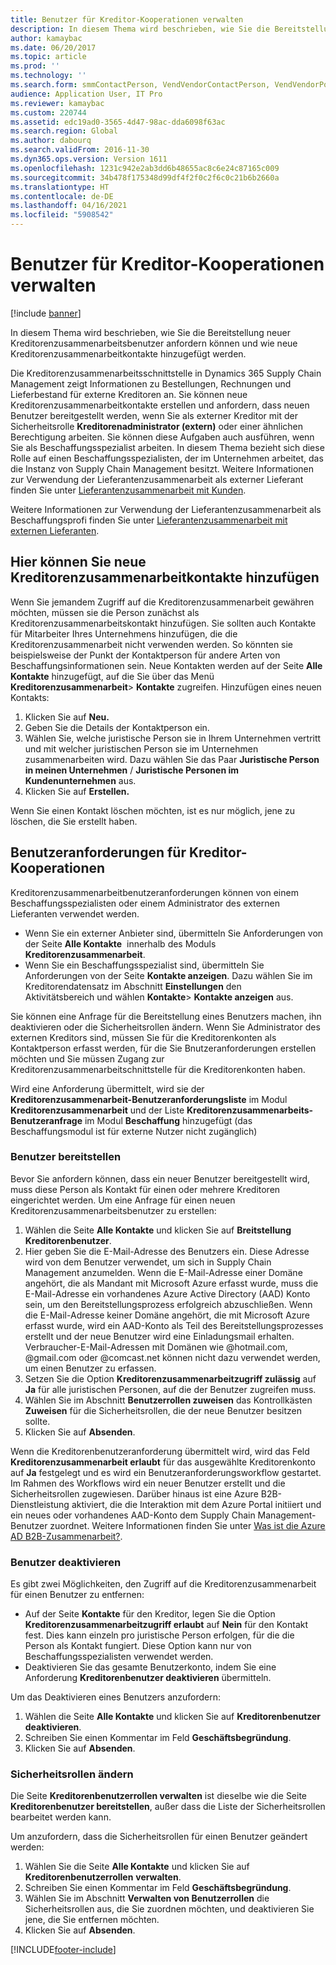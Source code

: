 ```yaml
---
title: Benutzer für Kreditor-Kooperationen verwalten
description: In diesem Thema wird beschrieben, wie Sie die Bereitstellung neuer Kreditorenzusammenarbeitsbenutzer anfordern können und wie neue Kreditorenzusammenarbeitkontakte hinzugefügt werden.
author: kamaybac
ms.date: 06/20/2017
ms.topic: article
ms.prod: ''
ms.technology: ''
ms.search.form: smmContactPerson, VendVendorContactPerson, VendVendorPortalUser
audience: Application User, IT Pro
ms.reviewer: kamaybac
ms.custom: 220744
ms.assetid: edc19ad0-3565-4d47-98ac-dda6098f63ac
ms.search.region: Global
ms.author: dabourq
ms.search.validFrom: 2016-11-30
ms.dyn365.ops.version: Version 1611
ms.openlocfilehash: 1231c942e2ab3dd6b48655ac8c6e24c87165c009
ms.sourcegitcommit: 34b478f175348d99df4f2f0c2f6c0c21b6b2660a
ms.translationtype: HT
ms.contentlocale: de-DE
ms.lasthandoff: 04/16/2021
ms.locfileid: "5908542"
---
```

# <a name="manage-vendor-collaboration-users"></a>Benutzer für Kreditor-Kooperationen verwalten

[!include [banner](../includes/banner.md)]

In diesem Thema wird beschrieben, wie Sie die Bereitstellung neuer Kreditorenzusammenarbeitsbenutzer anfordern können und wie neue Kreditorenzusammenarbeitkontakte hinzugefügt werden. 

Die Kreditorenzusammenarbeitsschnittstelle in Dynamics 365 Supply Chain Management zeigt Informationen zu Bestellungen, Rechnungen und Lieferbestand für externe Kreditoren an. Sie können neue Kreditorenzusammenarbeitkontakte erstellen und anfordern, dass neuen Benutzer bereitgestellt werden, wenn Sie als externer Kreditor mit der Sicherheitsrolle **Kreditorenadministrator (extern)** oder einer ähnlichen Berechtigung arbeiten. Sie können diese Aufgaben auch ausführen, wenn Sie als Beschaffungsspezialist arbeiten. In diesem Thema bezieht sich diese Rolle auf einen Beschaffungsspezialisten, der im Unternehmen arbeitet, das die Instanz von Supply Chain Management besitzt. Weitere Informationen zur Verwendung der Lieferantenzusammenarbeit als externer Lieferant finden Sie unter [Lieferantenzusammenarbeit mit Kunden](vendor-collaboration-work-customers-dynamics-365-operations.md).  

Weitere Informationen zur Verwendung der Lieferantenzusammenarbeit als Beschaffungsprofi finden Sie unter [Lieferantenzusammenarbeit mit externen Lieferanten](vendor-collaboration-work-external-vendors.md).

## <a name="add-new-vendor-collaboration-contacts"></a>Hier können Sie neue Kreditorenzusammenarbeitkontakte hinzufügen
Wenn Sie jemandem Zugriff auf die Kreditorenzusammenarbeit gewähren möchten, müssen sie die Person zunächst als Kreditorenzusammenarbeitskontakt hinzufügen. Sie sollten auch Kontakte für Mitarbeiter Ihres Unternehmens hinzufügen, die die Kreditorenzusammenarbeit nicht verwenden werden. So könnten sie beispielsweise der Punkt der Kontaktperson für andere Arten von  Beschaffungsinformationen sein. Neue Kontakten werden auf der Seite **Alle Kontakte** hinzugefügt, auf die Sie über das Menü **Kreditorenzusammenarbeit**&gt; **Kontakte** zugreifen. Hinzufügen eines neuen Kontakts:

1.  Klicken Sie auf **Neu.**
2.  Geben Sie die Details der Kontaktperson ein.
3.  Wählen Sie, welche juristische Person sie in Ihrem Unternehmen vertritt und mit welcher juristischen Person sie im Unternehmen zusammenarbeiten wird. Dazu wählen Sie das Paar **Juristische Person in meinen Unternehmen** / **Juristische Personen im Kundenunternehmen** aus.
4.  Klicken Sie auf **Erstellen.**

Wenn Sie einen Kontakt löschen möchten, ist es nur möglich, jene zu löschen, die Sie erstellt haben.

## <a name="vendor-collaboration-user-requests"></a>Benutzeranforderungen für Kreditor-Kooperationen
Kreditorenzusammenarbeitbenutzeranforderungen können von einem Beschaffungsspezialisten oder einem Administrator des externen Lieferanten verwendet werden.

-   Wenn Sie ein externer Anbieter sind, übermitteln Sie Anforderungen von der Seite **Alle Kontakte**  innerhalb des Moduls **Kreditorenzusammenarbeit**.
-   Wenn Sie ein Beschaffungsspezialist sind, übermitteln Sie Anforderungen von der Seite **Kontakte anzeigen**. Dazu wählen Sie im Kreditorendatensatz im Abschnitt **Einstellungen** den Aktivitätsbereich und wählen **Kontakte**&gt; **Kontakte anzeigen** aus.

Sie können eine Anfrage für die Bereitstellung eines Benutzers machen, ihn deaktivieren oder die Sicherheitsrollen ändern. Wenn Sie Administrator des externen Kreditors sind, müssen Sie für die Kreditorenkonten als Kontaktperson erfasst werden, für die Sie Bnutzeranforderungen erstellen möchten und Sie müssen Zugang zur Kreditorenzusammenarbeitschnittstelle für die Kreditorenkonten haben.  

Wird eine Anforderung übermittelt, wird sie der **Kreditorenzusammenarbeit-Benutzeranforderungsliste** im Modul **Kreditorenzusammenarbeit** und der Liste **Kreditorenzusammenarbeits-Benutzeranfrage**  im Modul **Beschaffung** hinzugefügt (das Beschaffungsmodul ist für externe Nutzer nicht zugänglich)

### <a name="provision-a-user"></a>Benutzer bereitstellen

Bevor Sie anfordern können, dass ein neuer Benutzer bereitgestellt wird, muss diese Person als Kontakt für einen oder mehrere Kreditoren eingerichtet werden. Um eine Anfrage für einen neuen Kreditorenzusammenarbeitsbenutzer zu erstellen:

1. Wählen die Seite **Alle Kontakte** und klicken Sie auf **Breitstellung Kreditorenbenutzer**.
2. Hier geben Sie die E-Mail-Adresse des Benutzers ein. Diese Adresse wird von dem Benutzer verwendet, um sich in Supply Chain Management anzumelden. Wenn die E-Mail-Adresse einer Domäne angehört, die als Mandant mit Microsoft Azure erfasst wurde, muss die E-Mail-Adresse ein vorhandenes Azure Active Directory (AAD) Konto sein, um den Bereitstellungsprozess erfolgreich abzuschließen. Wenn die E-Mail-Adresse keiner Domäne angehört, die mit Microsoft Azure erfasst wurde, wird ein AAD-Konto als Teil des Bereitstellungsprozesses erstellt und der neue Benutzer wird eine Einladungsmail erhalten. Verbraucher-E-Mail-Adressen mit Domänen wie @hotmail.com, @gmail.com oder @comcast.net können nicht dazu verwendet werden, um einen Benutzer zu erfassen.
3. Setzen Sie die Option **Kreditorenzusammenarbeitzugriff zulässig** auf **Ja** für alle juristischen Personen, auf die der Benutzer zugreifen muss.
4. Wählen Sie im Abschnitt **Benutzerrollen zuweisen** das Kontrollkästen **Zuweisen** für die Sicherheitsrollen, die der neue Benutzer besitzen sollte.
5. Klicken Sie auf **Absenden**.

Wenn die Kreditorenbenutzeranforderung übermittelt wird, wird das Feld **Kreditorenzusammenarbeit erlaubt** für das ausgewählte Kreditorenkonto auf **Ja** festgelegt und es wird ein Benutzeranforderungsworkflow gestartet. Im Rahmen des Workflows wird ein neuer Benutzer erstellt und die Sicherheitsrollen zugewiesen. Darüber hinaus ist eine Azure B2B-Dienstleistung aktiviert, die die Interaktion mit dem Azure Portal initiiert und ein neues oder vorhandenes AAD-Konto dem Supply Chain Management-Benutzer zuordnet. Weitere Informationen finden Sie unter [Was ist die Azure AD B2B-Zusammenarbeit?](/azure/active-directory/active-directory-b2b-what-is-azure-ad-b2b).

### <a name="inactivate-a-user"></a>Benutzer deaktivieren

Es gibt zwei Möglichkeiten, den Zugriff auf die Kreditorenzusammenarbeit für einen Benutzer zu entfernen:

-   Auf der Seite **Kontakte** für den Kreditor, legen Sie die Option **Kreditorenzusammenarbeitzugriff erlaubt** auf **Nein** für den Kontakt fest. Dies kann einzeln pro juristische Person erfolgen, für die die Person als Kontakt fungiert. Diese Option kann nur von Beschaffungsspezialisten verwendet werden.
-   Deaktivieren Sie das gesamte Benutzerkonto, indem Sie eine Anforderung **Kreditorenbenutzer deaktivieren** übermitteln.

Um das Deaktivieren eines Benutzers anzufordern:

1.  Wählen die Seite **Alle Kontakte** und klicken Sie auf **Kreditorenbenutzer** **deaktivieren**.
2.  Schreiben Sie einen Kommentar im Feld **Geschäftsbegründung**.
3.  Klicken Sie auf **Absenden**.

### <a name="modify-security-roles"></a>Sicherheitsrollen ändern

Die Seite **Kreditorenbenutzerrollen verwalten** ist dieselbe wie die Seite **Kreditorenbenutzer bereitstellen**, außer dass die Liste der Sicherheitsrollen bearbeitet werden kann.  

Um anzufordern, dass die Sicherheitsrollen für einen Benutzer geändert werden:

1.  Wählen Sie die Seite **Alle Kontakte** und klicken Sie auf **Kreditorenbenutzerrollen** **verwalten**.
2.  Schreiben Sie einen Kommentar im Feld **Geschäftsbegründung**.
3.  Wählen Sie im Abschnitt **Verwalten von Benutzerrollen** die Sicherheitsrollen aus, die Sie zuordnen möchten, und deaktivieren Sie jene, die Sie entfernen möchten.
4.  Klicken Sie auf **Absenden**.






[!INCLUDE[footer-include](../../includes/footer-banner.md)]